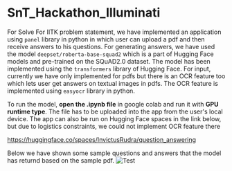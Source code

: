 # SnT_Hackathon_Illuminati
For Solve For IITK problem statement, we have implemented an application using `panel` library in python in which user can upload a pdf and then receive answers to his questions. For generating answers, we have used the model `deepset/roberta-base-squad2` which is a part of Hugging Face models and pre-trained on the  SQuAD2.0 dataset. The model has been implemented using the `transformers` library of Hugging Face. For input, currently we have only implemented for pdfs but there is an OCR feature too which lets user get answers on textual images in pdfs. The OCR feature is implemented using `easyocr` library in python.

To run the model, **open the .ipynb file** in google colab and run it with **GPU runtime type**. The file has to be uploaded into the app from the user's local device. The app can also be run on Hugging Face spaces in the link below, but due to logistics constraints, we could not implement OCR feature there

https://huggingface.co/spaces/InvictusRudra/question_answering

Below we have shown some sample questions and answers that the model has returnd based on the sample pdf.
![Test](https://github.com/rudradeep22/SnT_Hackathon_Illuminati/assets/121369407/8466b7bc-2046-43c7-8ac5-3ba0942816a1)
